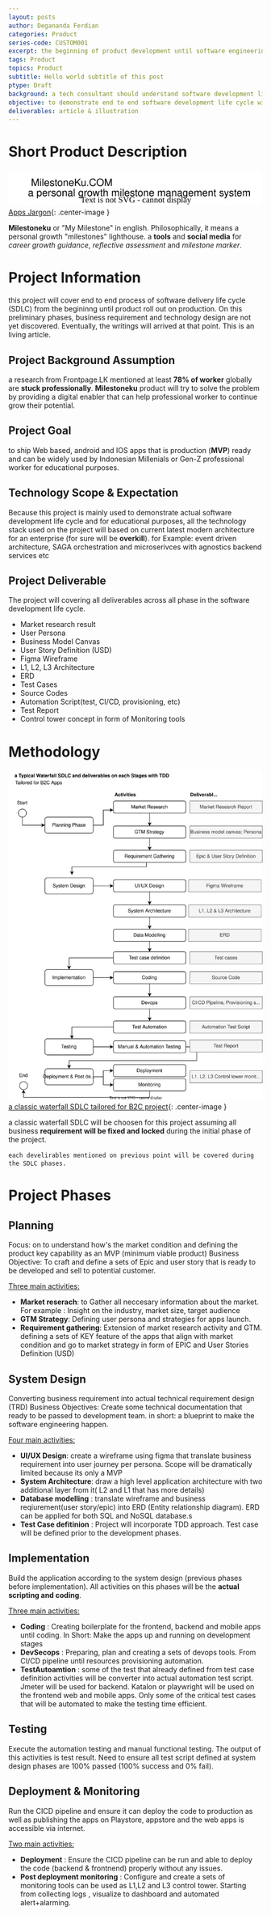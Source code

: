 ```yaml
---
layout: posts
author: Degananda Ferdian
categories: Product
series-code: CUSTOM001
excerpt: the beginning of product development until software engineering phases. Build a hybrid web based and mobile application to manage personal growth milestone. 
tags: Product
topics: Product
subtitle: Hello world subtitle of this post
ptype: Draft
background: a tech consultant should understand software development life cycle.
objective: to demonstrate end to end software development life cycle with actual execution.
deliverables: article & illustration
---
```


# Short Product Description

![postimage80](/assets/images/2025-04/Milestoneku.svg)
[Apps Jargon](/assets/images/2025-04/Milestoneku.jpg){: .center-image }


**Milestoneku** or "My Milestone" in english. Philosophically, it means a personal growth "milestones" lighthouse. a **tools** and **social media** for <i>career growth guidance</i>, <i>reflective assessment</i> and <i>milestone marker</i>.

# Project Information
this project will cover end to end process of software delivery life cycle (SDLC) from the begininng until product roll out on production. On this preliminary phases, business requirement and technology design are not yet discovered. Eventually, the writings will arrived at that point. This is an living article.

## Project Background Assumption
a research from Frontpage.LK mentioned at least **78% of worker** globally are **stuck professionally**. **Milestoneku** product will try to solve the problem by providing a digital enabler that can help professional worker to continue grow their potential.

## Project Goal
to ship Web based, android and IOS apps that is production (**MVP**) ready and can be widely used by Indonesian Millenials or Gen-Z professional worker for educational purposes.

## Technology Scope & Expectation
Because this project is mainly used to demonstrate actual software development life cycle and for educational purposes, all the technology stack used on the project will based on current latest modern architecture for an enterprise (for sure will be **overkill**). for Example: event driven architecture, SAGA orchestration and microserivces with agnostics backend services etc

## Project Deliverable
The project will covering all deliverables across all phase in the software development life cycle.
- Market research result
- User Persona
- Business Model Canvas
- User Story Definition (USD)
- Figma Wireframe
- L1, L2, L3 Architecture
- ERD
- Test Cases
- Source Codes
- Automation Script(test, CI/CD, provisioning, etc)
- Test Report
- Control tower concept in form of Monitoring tools

# Methodology

![postimage90](/assets/images/2025-04/SDLC.svg)
[a classic waterfall SDLC tailored for B2C project](/assets/images/2025-04/SDLC.jpg){: .center-image }


a classic waterfall SDLC will be choosen for this project assuming all business **requirement will be fixed and locked** during the initial phase of the project.

    each develirables mentioned on previous point will be covered during the SDLC phases.

# Project Phases
## Planning
Focus: on to understand how's the market condition and defining the product key capability as an MVP (minimum viable product)
Business Objective: To craft and define a sets of Epic and user story that is ready to be developed and sell to potential customer.

<u>Three main activities:</u>

- **Market reserach**: to Gather all neccesary information about the market. For example : Insight on the industry, market size, target audience
- **GTM Strategy**: Defining user persona and strategies for apps launch.
- **Requirement gathering**: Extension of market research activity and GTM. defining a sets of KEY feature of the apps that align with market condition and go to market strategy in form of EPIC and User Stories Definition (USD)

## System Design
Converting business requirement into actual technical requirement design (TRD) 
Business Objectives: Create some technical documentation that ready to be passed to development team. in short: a blueprint to make the software engineering happen.

<u>Four main activities:</u>

- **UI/UX Design**: create a wireframe using figma that translate business requirement into user journey per persona. Scope will be dramatically limited because its only a MVP
- **System Architecture**: draw a high level application architecture with two additional layer from it( L2 and L1 that has more details)
- **Database modelling** : translate wireframe and business reqiurement(user story/epic) into ERD (Entity relationship diagram). ERD can be applied for both SQL and NoSQL database.s
- **Test Case defitinion** : Project will incorporate TDD approach. Test case will be defined prior to the development phases.

## Implementation
Build the application according to the system design (previous phases before implementation). All activities on this phases will be the **actual scripting and coding**.

<u>Three main activities:</u>

- **Coding** : Creating boilerplate for the frontend, backend and mobile apps until coding. In Short: Make the apps up and running on development stages
- **DevSecops** : Preparing, plan and creating a sets of devops tools. From CI/CD pipeline until resources provisioning automation.
- **TestAutoamtion** : some of the test that already defined from test case definition activities will be converter into actual automation test script. Jmeter will be used for backend. Katalon or playwright will be used on the frontend web and mobile apps. Only some of the critical test cases that will be automated to make the testing time efficient.

## Testing
Execute the automation testing and manual functional testing. The output of this activities is test result. Need to ensure all test script defined at system design phases are 100% passed (100% success and 0% fail).

## Deployment & Monitoring
Run the CICD pipeline and ensure it can deploy the code to production as well as publishing the apps on Playstore, appstore and the web apps is accessible via internet.

<u>Two main activities:</u>

- **Deployment** : Ensure the CICD pipeline can be run and able to deploy the code (backend & frontnend) properly without any issues.
- **Post deployment monitoring** : Configure and create a sets of monitoring tools can be used as L1,L2 and L3 control tower. Starting from collecting logs , visualize to dashboard and automated alert+alarming.

